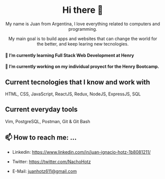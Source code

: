 <h1 align=center>  
    Hi there 👋
</h1>
  
<p align=center>  
   My name is Juan from Argentina, I love everything related to computers and programming.
</p>
    
<p align=center> 
    My main goal is to build apps and websites that can change the world for the better, and keep learing new tecnologies.
</p>
    
#### 🌱 I’m currently learning Full Stack Web Development at Henry

#### 🔭 I’m currently working on my individual proyect for the Henry Bootcamp.

## Current tecnologies that I know and work with

HTML, CSS, JavaScript, ReactJS, Redux, NodeJS, ExpressJS, SQL

## Current everyday tools

Vim, PostgreSQL, Postman, Git & Git Bash

## 📫 How to reach me: ...

- Linkedin: https://www.linkedin.com/in/juan-ignacio-hotz-1b8081211/

- Twitter: https://twitter.com/NachoHotz

- E-Mail: juanhotz611@gmail.com
<!--
**NachoHotz/NachoHotz** is a ✨ _special_ ✨ repository because its `README.md` (this file) appears on your GitHub profile.

Here are some ideas to get you started:

- 🔭 I’m currently working on ...
- 🌱 I’m currently learning ...
- 👯 I’m looking to collaborate on ...
- 🤔 I’m looking for help with ...
- 💬 Ask me about ...
- 📫 How to reach me: ...
- 😄 Pronouns: ...
- ⚡ Fun fact: ...
-->

